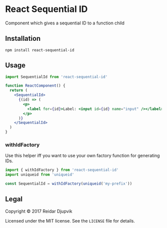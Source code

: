 # React Sequential ID

Component which gives a sequential ID to a function child

## Installation

```
npm install react-sequential-id
```

## Usage

```jsx
import SequentialId from 'react-sequential-id'

function ReactComponent() {
  return (
    <SequentialId>
      {(id) => (
        <p>
          <label for={id}>Label: <input id={id} name="input" /></label>
        </p>
      )}
    </SequentialId>
  )
}
```

### withIdFactory

Use this helper iff you want to use your own factory function for generating
IDs.

```javascript
import { withIdFactory } from 'react-sequential-id'
import uniqueid from 'uniqueid'

const SequentialId = withIdFactory(uniqueid('my-prefix'))
```

## Legal

Copyright © 2017 Reidar Djupvik

Licensed under the MIT license. See the `LICENSE` file for details.

